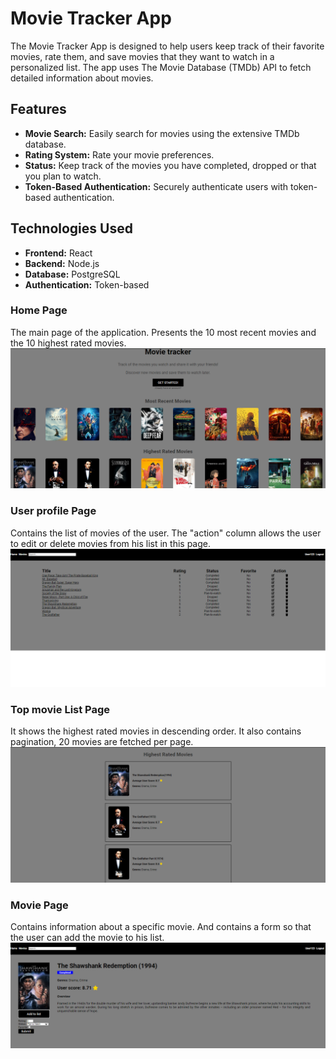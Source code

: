 # Movie Tracker App

The Movie Tracker App is designed to help users keep track of their favorite movies, rate them, and save movies that they want to watch in a personalized list. The app uses The Movie Database (TMDb) API to fetch detailed information about movies.

## Features

- **Movie Search:** Easily search for movies using the extensive TMDb database.
- **Rating System:** Rate your movie preferences.
- **Status:** Keep track of the movies you have completed, dropped or that you plan to watch.
- **Token-Based Authentication:** Securely authenticate users with token-based authentication.

## Technologies Used

- **Frontend:** React
- **Backend:** Node.js
- **Database:** PostgreSQL
- **Authentication:** Token-based

### Home Page
The main page of the application. Presents the 10 most recent movies and the 10 highest rated movies.
![Home Page](frontend/src/utils/screenshots/homepage.png)

### User profile Page
Contains the list of movies of the user. The "action" column allows the user to edit or delete movies from his list in this page.
![Profile Page](frontend/src/utils/screenshots/user_profile.png)


### Top movie List Page
It shows the highest rated movies in descending order. It also contains pagination, 20 movies are fetched per page.
![Movie List Page](frontend/src/utils/screenshots/movie_list.png)

### Movie Page
Contains information about a specific movie. And contains a form so that the user can add the movie to his list. 
![Movie Page](frontend/src/utils/screenshots/moviepage.png)